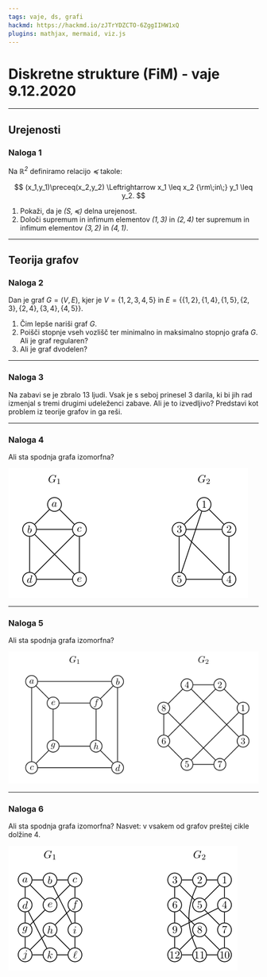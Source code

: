 ```yaml
---
tags: vaje, ds, grafi
hackmd: https://hackmd.io/zJTrYDZCTO-6ZggIIHW1xQ
plugins: mathjax, mermaid, viz.js
---
```

# Diskretne strukture (FiM) - vaje 9.12.2020

---

## Urejenosti

### Naloga 1

Na <i>$\mathbb{R}^2$</i> definiramo relacijo <i>$\preceq$</i> takole:

$$
(x_1,y_1)\preceq(x_2,y_2) \Leftrightarrow
x_1 \leq x_2 {\rm\;in\;} y_1 \leq y_2.
$$

1. Pokaži, da je <i>$(S, \preceq)$</i> delna urejenost.
2. Določi supremum in infimum elementov <i>$(1,3)$</i> in <i>$(2,4)$</i> ter supremum in infimum elementov <i>$(3,2)$</i> in <i>$(4,1)$</i>.

---

## Teorija grafov

### Naloga 2

Dan je graf $G=(V,E)$, kjer je $V = \lbrace 1,2,3,4,5 \rbrace$ in $E = \lbrace \lbrace 1,2 \rbrace, \lbrace 1,4 \rbrace, \lbrace 1,5 \rbrace, \lbrace 2,3 \rbrace, \lbrace 2,4 \rbrace, \lbrace 3,4 \rbrace, \lbrace 4,5 \rbrace \rbrace$.

1. Čim lepše nariši graf $G$.
2. Poišči stopnje vseh vozlišč ter minimalno in maksimalno stopnjo grafa $G$. Ali je graf regularen?
3. Ali je graf dvodelen?

---

### Naloga 3

Na zabavi se je zbralo $13$ ljudi. Vsak je s seboj prinesel $3$ darila, ki bi jih rad izmenjal s tremi drugimi udeleženci zabave. Ali je to izvedljivo? Predstavi kot problem iz teorije grafov in ga reši.

---

### Naloga 4

Ali sta spodnja grafa izomorfna?

![](https://raw.githubusercontent.com/jaanos/diskretne-strukture-fim/master/zapiski/2020-21/2020-12-09_10/nal4.png)

---

### Naloga 5

Ali sta spodnja grafa izomorfna?

![](https://raw.githubusercontent.com/jaanos/diskretne-strukture-fim/master/zapiski/2020-21/2020-12-09_10/nal5.png)

---

### Naloga 6

Ali sta spodnja grafa izomorfna? Nasvet: v vsakem od grafov preštej cikle dolžine $4$.

![](https://raw.githubusercontent.com/jaanos/diskretne-strukture-fim/master/zapiski/2020-21/2020-12-09_10/nal6.png)
